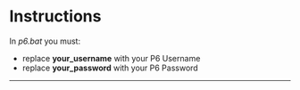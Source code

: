 # Instructions

In *p6.bat* you must:
* replace __your_username__ with your P6 Username
* replace __your_password__ with your P6 Password
-------
